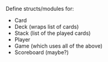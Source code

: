 Define structs/modules for:
- Card
- Deck (wraps list of cards)
- Stack (list of the played cards)
- Player
- Game (which uses all of the above)
- Scoreboard (maybe?)

